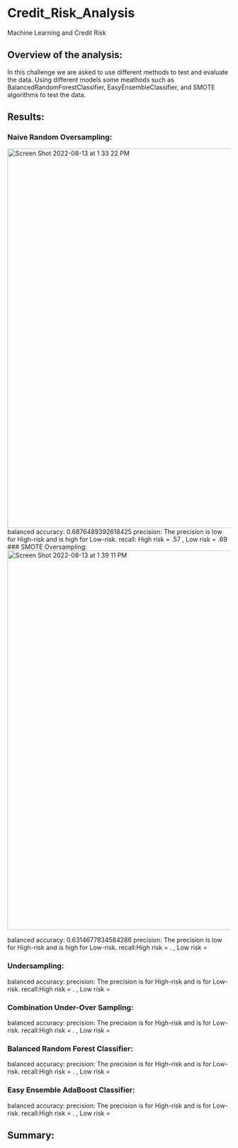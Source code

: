 # Credit_Risk_Analysis
Machine Learning and Credit Risk
## Overview of the analysis:
In this challenge we are asked to use different methods to test and evaluate the data. Using different models some meathods such as BalancedRandomForestClassifier, EasyEnsembleClassifier, and SMOTE algorithms to test the data.
## Results:
### Naive Random Oversampling:
<img width="856" alt="Screen Shot 2022-08-13 at 1 33 22 PM" src="https://user-images.githubusercontent.com/99035696/184504726-8287631f-4fca-41a0-8444-d57fee0c2f47.png">
balanced accuracy: 0.6876489392618425
precision: The precision is low for High-risk and is high for Low-risk.
recall: High risk = .57 , Low risk = .69
### SMOTE Oversampling:
<img width="856" alt="Screen Shot 2022-08-13 at 1 39 11 PM" src="https://user-images.githubusercontent.com/99035696/184504877-018485e6-2cb8-4a84-bb0f-0ea1e857b422.png">

balanced accuracy: 0.6314677834584286
precision: The precision is low for High-risk and is high for Low-risk.
recall:High risk = . , Low risk = 
### Undersampling:

balanced accuracy: 
precision: The precision is  for High-risk and is  for Low-risk.
recall:High risk = . , Low risk = 
### Combination Under-Over Sampling:

balanced accuracy: 
precision: The precision is  for High-risk and is  for Low-risk.
recall:High risk = . , Low risk = 
### Balanced Random Forest Classifier:

balanced accuracy: 
precision: The precision is  for High-risk and is  for Low-risk.
recall:High risk = . , Low risk = 
### Easy Ensemble AdaBoost Classifier:

balanced accuracy: 
precision: The precision is  for High-risk and is  for Low-risk.
recall:High risk = . , Low risk = 
## Summary: 

